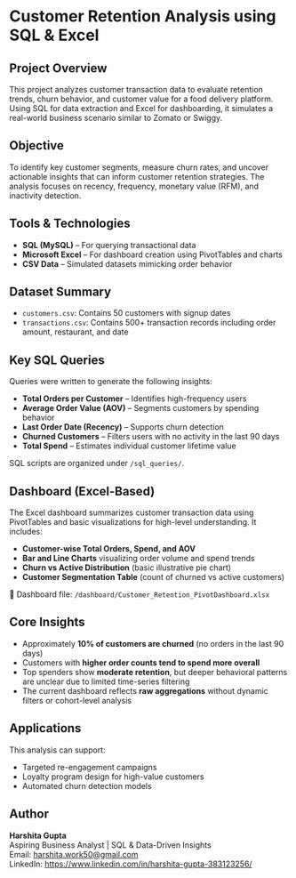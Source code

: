 # Customer Retention Analysis using SQL & Excel

## Project Overview
This project analyzes customer transaction data to evaluate retention trends, churn behavior, and customer value for a food delivery platform. Using SQL for data extraction and Excel for dashboarding, it simulates a real-world business scenario similar to Zomato or Swiggy.

## Objective
To identify key customer segments, measure churn rates, and uncover actionable insights that can inform customer retention strategies. The analysis focuses on recency, frequency, monetary value (RFM), and inactivity detection.

## Tools & Technologies
- **SQL (MySQL)** – For querying transactional data
- **Microsoft Excel** – For dashboard creation using PivotTables and charts
- **CSV Data** – Simulated datasets mimicking order behavior

## Dataset Summary
- `customers.csv`: Contains 50 customers with signup dates
- `transactions.csv`: Contains 500+ transaction records including order amount, restaurant, and date

## Key SQL Queries
Queries were written to generate the following insights:
- **Total Orders per Customer** – Identifies high-frequency users
- **Average Order Value (AOV)** – Segments customers by spending behavior
- **Last Order Date (Recency)** – Supports churn detection
- **Churned Customers** – Filters users with no activity in the last 90 days
- **Total Spend** – Estimates individual customer lifetime value

SQL scripts are organized under `/sql_queries/`.

## Dashboard (Excel-Based)

The Excel dashboard summarizes customer transaction data using PivotTables and basic visualizations for high-level understanding. It includes:

- **Customer-wise Total Orders, Spend, and AOV**
- **Bar and Line Charts** visualizing order volume and spend trends
- **Churn vs Active Distribution** (basic illustrative pie chart)
- **Customer Segmentation Table** (count of churned vs active customers)

📂 Dashboard file: `/dashboard/Customer_Retention_PivotDashboard.xlsx`


## Core Insights

- Approximately **10% of customers are churned** (no orders in the last 90 days)
- Customers with **higher order counts tend to spend more overall**
- Top spenders show **moderate retention**, but deeper behavioral patterns are unclear due to limited time-series filtering
- The current dashboard reflects **raw aggregations** without dynamic filters or cohort-level analysis

## Applications
This analysis can support:
- Targeted re-engagement campaigns
- Loyalty program design for high-value customers
- Automated churn detection models

## Author
**Harshita Gupta**  
Aspiring Business Analyst | SQL & Data-Driven Insights  
Email: harshita.work50@gmail.com  
LinkedIn: https://www.linkedin.com/in/harshita-gupta-383123256/
